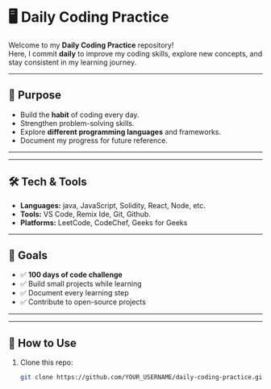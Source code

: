 # 🖥️ Daily Coding Practice

Welcome to my **Daily Coding Practice** repository!  
Here, I commit **daily** to improve my coding skills, explore new concepts, and stay consistent in my learning journey.

---

## 📅 Purpose
- Build the **habit** of coding every day.
- Strengthen problem-solving skills.
- Explore **different programming languages** and frameworks.
- Document my progress for future reference.

---

---

## 🛠️ Tech & Tools
- **Languages:** java, JavaScript, Solidity, React, Node, etc.
- **Tools:** VS Code, Remix Ide, Git, Github.
- **Platforms:** LeetCode, CodeChef, Geeks for Geeks

---

## 🚀 Goals
- ✅ **100 days of code challenge**
- ✅ Build small projects while learning
- ✅ Document every learning step
- ✅ Contribute to open-source projects

---

---

## 🤝 How to Use
1. Clone this repo:
   ```bash
   git clone https://github.com/YOUR_USERNAME/daily-coding-practice.git


